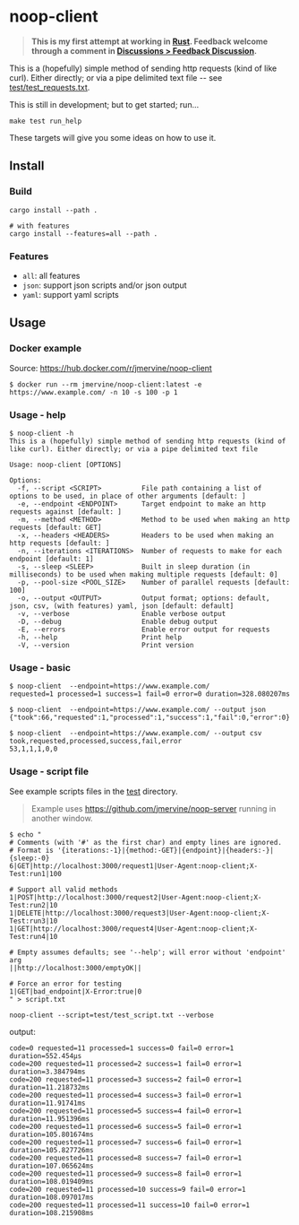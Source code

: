 # noop-client
> **This is my first attempt at working in [Rust](https://www.rust-lang.org/). Feedback
> welcome through a comment in [Discussions > Feedback Discussion](https://github.com/jmervine/noop-client/discussions/6).**

This is a (hopefully) simple method of sending http requests (kind of like curl). Either
directly; or via a pipe delimited text file -- see [test/test_requests.txt](test/test_requests.txt).

This is still in development; but to get started; run...

```
make test run_help
```

These targets will give you some ideas on how to use it.

## Install

### Build
```
cargo install --path .

# with features
cargo install --features=all --path .
```

### Features
- `all`: all features
- `json`: support json scripts and/or json output
- `yaml`: support yaml scripts

## Usage

### Docker example
Source: https://hub.docker.com/r/jmervine/noop-client

```
$ docker run --rm jmervine/noop-client:latest -e https://www.example.com/ -n 10 -s 100 -p 1
```

### Usage - help
```
$ noop-client -h
This is a (hopefully) simple method of sending http requests (kind of like curl). Either directly; or via a pipe delimited text file

Usage: noop-client [OPTIONS]

Options:
  -f, --script <SCRIPT>          File path containing a list of options to be used, in place of other arguments [default: ]
  -e, --endpoint <ENDPOINT>      Target endpoint to make an http requests against [default: ]
  -m, --method <METHOD>          Method to be used when making an http requests [default: GET]
  -x, --headers <HEADERS>        Headers to be used when making an http requests [default: ]
  -n, --iterations <ITERATIONS>  Number of requests to make for each endpoint [default: 1]
  -s, --sleep <SLEEP>            Built in sleep duration (in milliseconds) to be used when making multiple requests [default: 0]
  -p, --pool-size <POOL_SIZE>    Number of parallel requests [default: 100]
  -o, --output <OUTPUT>          Output format; options: default, json, csv, (with features) yaml, json [default: default]
  -v, --verbose                  Enable verbose output
  -D, --debug                    Enable debug output
  -E, --errors                   Enable error output for requests
  -h, --help                     Print help
  -V, --version                  Print version
```

### Usage - basic
```
$ noop-client  --endpoint=https://www.example.com/
requested=1 processed=1 success=1 fail=0 error=0 duration=328.080207ms

$ noop-client  --endpoint=https://www.example.com/ --output json
{"took":66,"requested":1,"processed":1,"success":1,"fail":0,"error":0}

$ noop-client  --endpoint=https://www.example.com/ --output csv
took,requested,processed,success,fail,error
53,1,1,1,0,0
```

### Usage - script file
See example scripts files in the [test](test) directory.

> Example uses https://github.com/jmervine/noop-server running in another window.
```
$ echo "
# Comments (with '#' as the first char) and empty lines are ignored.
# Format is '{iterations:-1}|{method:-GET}|{endpoint}|{headers:-}|{sleep:-0}
6|GET|http://localhost:3000/request1|User-Agent:noop-client;X-Test:run1|100

# Support all valid methods
1|POST|http://localhost:3000/request2|User-Agent:noop-client;X-Test:run2|10
1|DELETE|http://localhost:3000/request3|User-Agent:noop-client;X-Test:run3|10
1|GET|http://localhost:3000/request4|User-Agent:noop-client;X-Test:run4|10

# Empty assumes defaults; see '--help'; will error without 'endpoint' arg
||http://localhost:3000/emptyOK||

# Force an error for testing
1|GET|bad_endpoint|X-Error:true|0
" > script.txt

noop-client --script=test/test_script.txt --verbose
```

output:
```
code=0 requested=11 processed=1 success=0 fail=0 error=1 duration=552.454µs
code=200 requested=11 processed=2 success=1 fail=0 error=1 duration=3.384794ms
code=200 requested=11 processed=3 success=2 fail=0 error=1 duration=11.218732ms
code=200 requested=11 processed=4 success=3 fail=0 error=1 duration=11.91741ms
code=200 requested=11 processed=5 success=4 fail=0 error=1 duration=11.951396ms
code=200 requested=11 processed=6 success=5 fail=0 error=1 duration=105.801674ms
code=200 requested=11 processed=7 success=6 fail=0 error=1 duration=105.827726ms
code=200 requested=11 processed=8 success=7 fail=0 error=1 duration=107.065624ms
code=200 requested=11 processed=9 success=8 fail=0 error=1 duration=108.019409ms
code=200 requested=11 processed=10 success=9 fail=0 error=1 duration=108.097017ms
code=200 requested=11 processed=11 success=10 fail=0 error=1 duration=108.215908ms
```
